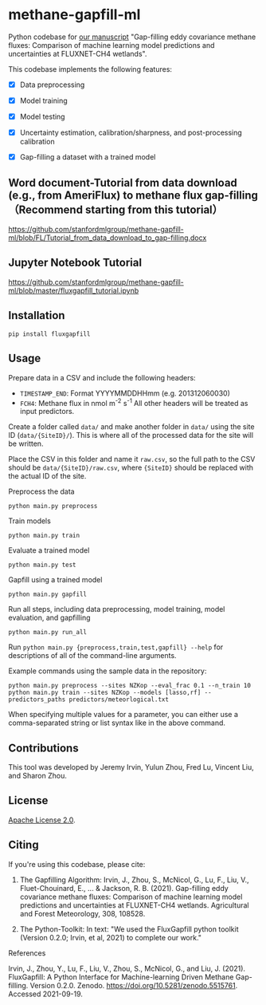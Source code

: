 # methane-gapfill-ml
Python codebase for [our manuscript](https://authors.elsevier.com/a/1dNxrcFXJZ1gC) "Gap-filling eddy covariance methane fluxes: Comparison of machine learning model predictions and uncertainties at FLUXNET-CH4 wetlands".

This codebase implements the following features:
- [X] Data preprocessing
- [X] Model training
- [X] Model testing
- [X] Uncertainty estimation, calibration/sharpness, and post-processing calibration
- [X] Gap-filling a dataset with a trained model


## Word document-Tutorial from data download (e.g., from AmeriFlux) to methane flux gap-filling（Recommend starting from this tutorial）  
https://github.com/stanfordmlgroup/methane-gapfill-ml/blob/FL/Tutorial_from_data_download_to_gap-filling.docx  


## Jupyter Notebook Tutorial
https://github.com/stanfordmlgroup/methane-gapfill-ml/blob/master/fluxgapfill_tutorial.ipynb


## Installation
```Shell
pip install fluxgapfill
```


## Usage 
Prepare data in a CSV and include the following headers:
- `TIMESTAMP_END`: Format YYYYMMDDHHmm (e.g. 201312060030)
- `FCH4`: Methane flux in nmol m<sup>-2</sup> s<sup>-1</sup>
All other headers will be treated as input predictors.

Create a folder called `data/` and make another folder in `data/`
using the site ID (`data/{SiteID}/`). This is where all of the processed
data for the site will be written.

Place the CSV in this folder and name it `raw.csv`, so the full path to the
CSV should be `data/{SiteID}/raw.csv`, where `{SiteID}` should be replaced
with the actual ID of the site.

Preprocess the data
```Shell
python main.py preprocess
```

Train models
```Shell
python main.py train
```

Evaluate a trained model
```Shell
python main.py test
```

Gapfill using a trained model
```Shell
python main.py gapfill
```

Run all steps, including data preprocessing, model training, model evaluation, and gapfilling
```Shell
python main.py run_all
```

Run `python main.py {preprocess,train,test,gapfill} --help` for descriptions of all of the command-line arguments.

Example commands using the sample data in the repository:
```Shell
python main.py preprocess --sites NZKop --eval_frac 0.1 --n_train 10
python main.py train --sites NZKop --models [lasso,rf] --predictors_paths predictors/meteorlogical.txt
```
When specifying multiple values for a parameter, you can either use a comma-separated string or list syntax like in the above command.


## Contributions
This tool was developed by Jeremy Irvin, Yulun Zhou, Fred Lu, Vincent Liu, and Sharon Zhou.

## License

[Apache License 2.0](https://github.com/stanfordmlgroup/methane-gapfill-ml/blob/master/LICENSE).

## Citing
If you're using this codebase, please cite:

1) The Gapfilling Algorithm: 
Irvin, J., Zhou, S., McNicol, G., Lu, F., Liu, V., Fluet-Chouinard, E., ... &amp; Jackson, R. B. (2021). Gap-filling eddy covariance methane fluxes: Comparison of machine learning model predictions and uncertainties at FLUXNET-CH4 wetlands. Agricultural and Forest Meteorology, 308, 108528.

2) The Python-Toolkit:
In text: "We used the FluxGapfill python toolkit (Version 0.2.0; Irvin, et al, 2021) to complete our work."


References

Irvin, J., Zhou, Y., Lu, F., Liu, V., Zhou, S., McNicol, G., and Liu, J. (2021). FluxGapfill: A Python Interface for Machine-learning Driven Methane Gap-filling. Version 0.2.0. Zenodo. https://doi.org/10.5281/zenodo.5515761. Accessed 2021-09-19.
